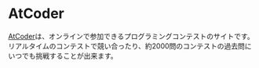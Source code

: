 # AtCoder

[AtCoder](https://atcoder.jp/)は、オンラインで参加できるプログラミングコンテストのサイトです。リアルタイムのコンテストで競い合ったり、約2000問のコンテストの過去問にいつでも挑戦することが出来ます。
